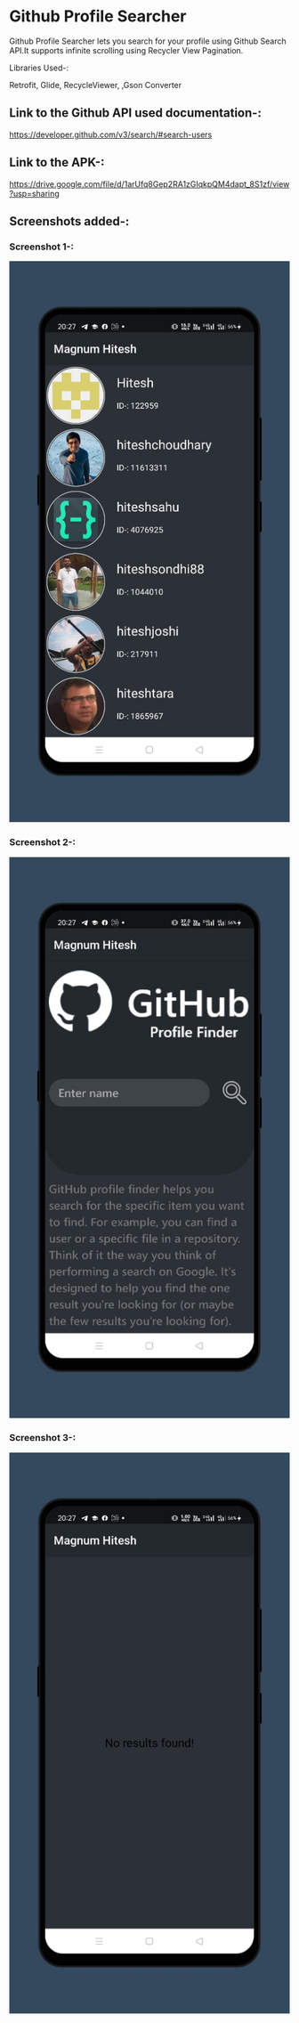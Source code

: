 # Github Profile Searcher
Github Profile Searcher lets you search for your profile using Github Search API.It supports infinite scrolling using Recycler View Pagination.

Libraries Used-:

Retrofit,
Glide,
RecycleViewer,
,Gson Converter

## Link to the Github API used documentation-:

https://developer.github.com/v3/search/#search-users

## Link to the APK-:

https://drive.google.com/file/d/1arUfq8Gep2RA1zGIqkpQM4dapt_8S1zf/view?usp=sharing

## Screenshots added-:
### Screenshot 1-:
![](media./ss1.png)

### Screenshot 2-:
![](media./ss2.png)

### Screenshot 3-:
![](media./ss3.png)
